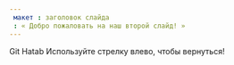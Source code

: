 ```yaml
---
 макет : заголовок слайда
 : « Добро пожаловать на наш второй слайд! »
---
```

Git Hatab
Используйте стрелку влево, чтобы вернуться!
